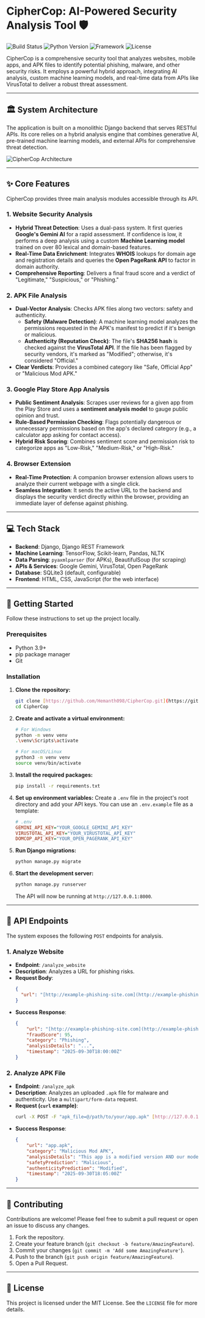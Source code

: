 # CipherCop: AI-Powered Security Analysis Tool 🛡️

![Build Status](https://img.shields.io/badge/build-passing-brightgreen)
![Python Version](https://img.shields.io/badge/python-3.9+-blue)
![Framework](https://img.shields.io/badge/framework-Django-darkgreen)
![License](https://img.shields.io/badge/license-MIT-informational)

CipherCop is a comprehensive security tool that analyzes websites, mobile apps, and APK files to identify potential phishing, malware, and other security risks. It employs a powerful hybrid approach, integrating AI analysis, custom machine learning models, and real-time data from APIs like VirusTotal to deliver a robust threat assessment.

---

## 🏛️ System Architecture

The application is built on a monolithic Django backend that serves RESTful APIs. Its core relies on a hybrid analysis engine that combines generative AI, pre-trained machine learning models, and external APIs for comprehensive threat detection.

![CipherCop Architecture](Architecture.png)

---

## ✨ Core Features

CipherCop provides three main analysis modules accessible through its API.

### 1. Website Security Analysis
* **Hybrid Threat Detection**: Uses a dual-pass system. It first queries **Google's Gemini AI** for a rapid assessment. If confidence is low, it performs a deep analysis using a custom **Machine Learning model** trained on over 80 lexical and domain-based features.
* **Real-Time Data Enrichment**: Integrates **WHOIS** lookups for domain age and registration details and queries the **Open PageRank API** to factor in domain authority.
* **Comprehensive Reporting**: Delivers a final fraud score and a verdict of "Legitimate," "Suspicious," or "Phishing."

### 2. APK File Analysis
* **Dual-Vector Analysis**: Checks APK files along two vectors: safety and authenticity.
    * **Safety (Malware Detection)**: A machine learning model analyzes the permissions requested in the APK's manifest to predict if it's benign or malicious.
    * **Authenticity (Reputation Check)**: The file's **SHA256 hash** is checked against the **VirusTotal API**. If the file has been flagged by security vendors, it's marked as "Modified"; otherwise, it's considered "Official."
* **Clear Verdicts**: Provides a combined category like "Safe, Official App" or "Malicious Mod APK."

### 3. Google Play Store App Analysis
* **Public Sentiment Analysis**: Scrapes user reviews for a given app from the Play Store and uses a **sentiment analysis model** to gauge public opinion and trust.
* **Rule-Based Permission Checking**: Flags potentially dangerous or unnecessary permissions based on the app's declared category (e.g., a calculator app asking for contact access).
* **Hybrid Risk Scoring**: Combines sentiment score and permission risk to categorize apps as "Low-Risk," "Medium-Risk," or "High-Risk."

### 4. Browser Extension
* **Real-Time Protection**: A companion browser extension allows users to analyze their current webpage with a single click.
* **Seamless Integration**: It sends the active URL to the backend and displays the security verdict directly within the browser, providing an immediate layer of defense against phishing.

---

## 💻 Tech Stack

* **Backend**: Django, Django REST Framework
* **Machine Learning**: TensorFlow, Scikit-learn, Pandas, NLTK
* **Data Parsing**: `pyaxmlparser` (for APKs), BeautifulSoup (for scraping)
* **APIs & Services**: Google Gemini, VirusTotal, Open PageRank
* **Database**: SQLite3 (default, configurable)
* **Frontend**: HTML, CSS, JavaScript (for the web interface)

---

## 🚀 Getting Started

Follow these instructions to set up the project locally.

### Prerequisites
* Python 3.9+
* pip package manager
* Git

### Installation
1.  **Clone the repository:**
    ```bash
    git clone [https://github.com/Hemanth098/CipherCop.git](https://github.com/Hemanth098/CipherCop.git)
    cd CipherCop
    ```
2.  **Create and activate a virtual environment:**
    ```bash
    # For Windows
    python -m venv venv
    .\venv\Scripts\activate

    # For macOS/Linux
    python3 -m venv venv
    source venv/bin/activate
    ```
3.  **Install the required packages:**
    ```bash
    pip install -r requirements.txt
    ```
4.  **Set up environment variables:**
    Create a `.env` file in the project's root directory and add your API keys. You can use an `.env.example` file as a template:
    ```ini
    # .env
    GEMINI_API_KEY="YOUR_GOOGLE_GEMINI_API_KEY"
    VIRUSTOTAL_API_KEY="YOUR_VIRUSTOTAL_API_KEY"
    DOMCOP_API_KEY="YOUR_OPEN_PAGERANK_API_KEY"
    ```
5.  **Run Django migrations:**
    ```bash
    python manage.py migrate
    ```
6.  **Start the development server:**
    ```bash
    python manage.py runserver
    ```
    The API will now be running at `http://127.0.0.1:8000`.

---

## 🔌 API Endpoints

The system exposes the following `POST` endpoints for analysis.

### 1. Analyze Website
* **Endpoint**: `/analyze_website`
* **Description**: Analyzes a URL for phishing risks.
* **Request Body**:
    ```json
    {
      "url": "[http://example-phishing-site.com](http://example-phishing-site.com)"
    }
    ```
* **Success Response**:
    ```json
    {
        "url": "[http://example-phishing-site.com](http://example-phishing-site.com)",
        "fraudScore": 95,
        "category": "Phishing",
        "analysisDetails": "...",
        "timestamp": "2025-09-30T18:00:00Z"
    }
    ```

### 2. Analyze APK File
* **Endpoint**: `/analyze_apk`
* **Description**: Analyzes an uploaded `.apk` file for malware and authenticity. Use a `multipart/form-data` request.
* **Request (`curl` example)**:
    ```bash
    curl -X POST -F "apk_file=@/path/to/your/app.apk" [http://127.0.0.1:8000/analyze_apk](http://127.0.0.1:8000/analyze_apk)
    ```
* **Success Response**:
    ```json
    {
        "url": "app.apk",
        "category": "Malicious Mod APK",
        "analysisDetails": "This app is a modified version AND our model detected malicious permission patterns...",
        "safetyPrediction": "Malicious",
        "authenticityPrediction": "Modified",
        "timestamp": "2025-09-30T18:05:00Z"
    }
    ```

---

## 🤝 Contributing

Contributions are welcome! Please feel free to submit a pull request or open an issue to discuss any changes.

1.  Fork the repository.
2.  Create your feature branch (`git checkout -b feature/AmazingFeature`).
3.  Commit your changes (`git commit -m 'Add some AmazingFeature'`).
4.  Push to the branch (`git push origin feature/AmazingFeature`).
5.  Open a Pull Request.

---

## 📄 License

This project is licensed under the MIT License. See the `LICENSE` file for more details.
